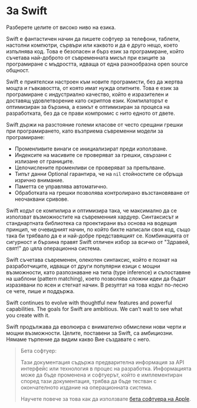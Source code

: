 # За Swift

Разберете целите от високо ниво на езика.

Swift е фантастичен начин да пишете софтуер
за телефони, таблети, настолни компютри, сървъри
или каквото и да е друго нещо, което изпълнява код.
Това е безопасен и бърз език за програмиране,
който съчетава най-доброто от съвременната мисъл при
езиците за програмиране с мъдростта, идваща от една
разнообразна open source общност.

Swift e приятелски настроен към новите програмисти,
без да жертва мощта и гъвкавостта, от която имат нужда опитните.
Това е език за програмиране с индустриално качество, който
е изразителен и доставящ удовлетворение като скриптов език.
Компилаторът е оптимизиран за бързина, а езикът е оптимизиран
за процеса на разработката, без да се прави компромис с нито едното от двете.

Swift държи на разстояние големи класове от често срещани грешки при програмирането,
като възприема съвременни модели за програмиране:

- Променливите винаги се инициализират преди използване.
- Индексите на масивите се проверяват за грешки, свързани с излизане от границите.
- Целочислените променливи се проверяват за препълване.
- Типът данни Optional гарантира, че на `nil` стойностите се обръща изрично внимание.
- Паметта се управлява автоматично.
- Обработката на грешки позволява контролирано възстановяване от неочаквани сривове.

Swift кодът се компилира и оптимизира така, че максимално да се използват
възможностите на съвременния хардуер.
Синтаксисът и станднартната библиотека са проектирани
въз основа на водещия принцип, че очевидният начин, по който бихте написали
своя код, също така би трябвало да е и най-добре представящият се.
Комбинацията от сигурност и бързина правят Swift отличен избор за всичко
от "Здравей, свят!" до цяла операционна система.

Swift съчетава съвременен, олекотен синтаксис, който е познат на разработчиците,
идващи от други популярни езици с мощни възможности, като разпознаване на типа (type inference) и
съпоставяне на шаблони (pattern matching), което позволява сложни идеи да бъдат изразявани по ясен
и стегнат начин.
В резултат на това кодът по-лесно се чете, пише и поддържа.

Swift continues to evolve with thoughtful new features and powerful capabilities.
The goals for Swift are ambitious.
We can’t wait to see what you create with it.

Swift продължава да еволюира с внимателно обмислени нови черти и мощни възможности.
Целите, поставени за Swift, са амбициозни.
Нямаме търпение да видим какво Вие създавате с него.

> Бета софтуер:
>
> Тази документация съдържа предварителна информация за API интерфейс или технология в процес на разработка. Информацията може да бъде променена и софтуерът, който е имплементиран според тази документация, трябва да бъде тестван с окончателното издание на операционната система.
>
> Научете повече за това как да използвате [бета софтуера на Apple](https://developer.apple.com/support/beta-software/).


<!--
This source file is part of the Swift.org open source project

Copyright (c) 2014 - 2022 Apple Inc. and the Swift project authors
Licensed under Apache License v2.0 with Runtime Library Exception

See https://swift.org/LICENSE.txt for license information
See https://swift.org/CONTRIBUTORS.txt for the list of Swift project authors
-->
